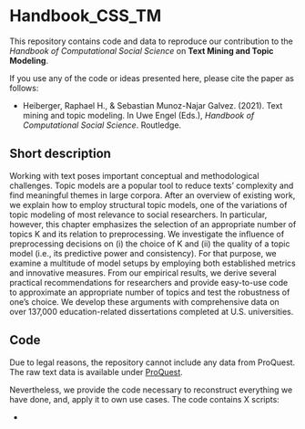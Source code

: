 # Handbook_CSS_TM

This repository contains code and data to reproduce our contribution to the *Handbook of Computational Social Science* on **Text Mining and Topic Modeling**.

If you use any of the code or ideas presented here, please cite the paper as follows:

* Heiberger, Raphael H., & Sebastian Munoz-Najar Galvez. (2021). Text mining and topic modeling. In Uwe Engel (Eds.), *Handbook of Computational Social Science*. Routledge.  


## Short description
Working with text poses important conceptual and methodological challenges. Topic models are a popular tool to reduce texts’ complexity and find meaningful themes in large corpora. After an overview of existing work, we explain how to employ structural topic models, one of the variations of topic modeling of most relevance to social researchers. In particular, however, this chapter emphasizes the selection of an appropriate number of topics K and its relation to preprocessing. We investigate the influence of preprocessing decisions on (i) the choice of K and (ii) the quality of a topic model (i.e., its predictive power and consistency). For that purpose, we examine a multitude of model setups by employing both established metrics and innovative measures. From our empirical results, we derive several practical recommendations for researchers and provide easy-to-use code to approximate an appropriate number of topics and test the robustness of one’s choice. We develop these arguments with comprehensive data on over 137,000 education-related dissertations completed at U.S. universities.

## Code
Due to legal reasons, the repository cannot include any data from ProQuest. The raw text data is available under [ProQuest](https://www.proquest.com/).

Nevertheless, we provide the code necessary to reconstruct everything we have done, and, apply it to own use cases. The code contains X scripts:

* 